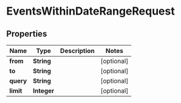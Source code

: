

# EventsWithinDateRangeRequest


## Properties

| Name | Type | Description | Notes |
|------------ | ------------- | ------------- | -------------|
|**from** | **String** |  |  [optional] |
|**to** | **String** |  |  [optional] |
|**query** | **String** |  |  [optional] |
|**limit** | **Integer** |  |  [optional] |



